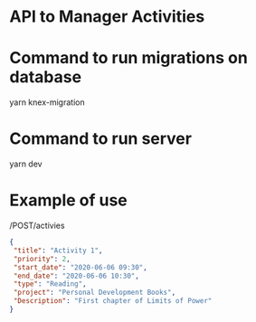 

# API to Manager Activities

# Command to run migrations on database
yarn knex-migration


# Command to run server
yarn dev

# Example of use

/POST/activies
```json
{
 "title": "Activity 1",
 "priority": 2,
 "start_date": "2020-06-06 09:30",
 "end_date": "2020-06-06 10:30",
 "type": "Reading",
 "project": "Personal Development Books",
 "Description": "First chapter of Limits of Power"
}
```

